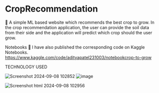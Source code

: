 # CropRecommendation
🌿
A simple ML  based website which recommends the best crop to grow. 
In the crop recommendation application, the user can provide the soil data from their side and the application will predict which crop should the user grow.




Notebooks 📓
I have also published the corresponding code on Kaggle Notebooks.
https://www.kaggle.com/code/adityapatel231003/notebookcrop-to-grow


TECHNOLOGY USED

![Screenshot 2024-09-08 102852](https://github.com/user-attachments/assets/6e50390d-fbff-4524-9ad1-90ade67ab541)
![image](https://github.com/user-attachments/assets/13acc0a6-d1f0-4608-85fb-87b2e05ce0e2)

![Screenshot html 2024-09-08 102956](https://github.com/user-attachments/assets/aa00f722-a4ac-49a5-9e75-afebad487904)







